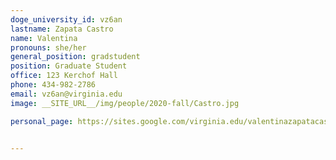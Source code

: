 ```yaml
---
doge_university_id: vz6an
lastname: Zapata Castro
name: Valentina
pronouns: she/her
general_position: gradstudent
position: Graduate Student
office: 123 Kerchof Hall
phone: 434-982-2786
email: vz6an@virginia.edu
image: __SITE_URL__/img/people/2020-fall/Castro.jpg

personal_page: https://sites.google.com/virginia.edu/valentinazapatacastro/


---
```

